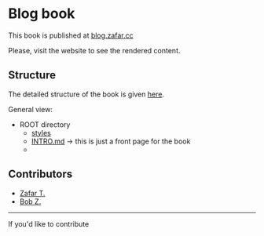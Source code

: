 # Blog book

This book is published at [blog.zafar.cc](http://blog.zafar.cc)

Please, visit the website to see the rendered content.

## Structure
The detailed structure of the book is given [here](SUMMARY.md).

General view:
- ROOT directory
    - [styles](//styles)
    - [INTRO.md](//INTRO.md) -> this is just a front page for the book
    - 

## Contributors
* [Zafar T.](https://github.com/zafartahirov/)
* [Bob Z.](https://github.com/byzhou)

---

If you'd like to contribute
